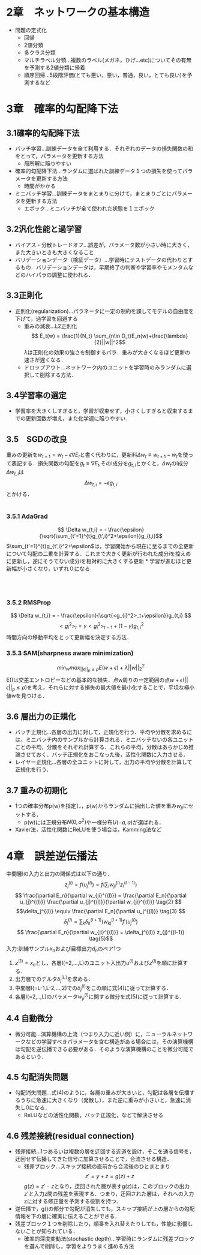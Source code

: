 # 2章　ネットワークの基本構造
* 問題の定式化
    * 回帰
    * 2値分類
    * 多クラス分類
    * マルチラベル分類...複数のラベル(メガネ，ひげ...etc)についてその有無を予測する2値分類に帰着
    * 順序回帰...5段階評価(とても悪い，悪い，普通，良い，とても良い)を予測するなど
# 3章　確率的勾配降下法
## 3.1確率的勾配降下法
* バッチ学習...訓練データを全て利用する．それぞれのデータの損失関数の和をとって，パラメータを更新する方法
    * 局所解に陥りやすい
* 確率的勾配降下法...ランダムに選ばれた訓練データ１つの損失を使ってパラメータを更新する方法
    * 時間がかかる
* ミニバッチ学習...訓練データをまとまりに分けて，まとまりごとにパラメータを更新する方法
    * エポック...ミニバッチが全て使われた状態を１エポック
## 3.2汎化性能と過学習
* バイアス・分散トレードオフ...誤差が，パラメータ数が小さい時に大きく，また大きいときも大きくなること
* バリデーションデータ（検証データ）...学習時にテストデータの代わりとするもの．バリデーションデータは，早期終了の判断や学習率やモメンタムなどのハイパラの調整に使われる．
## 3.3正則化
* 正則化(regularization)...パラネータに一定の制約を課してモデルの自由度を下げて，過学習を回避する
    * 重みの減衰...L2正則化 $$ E_t(w) = \frac{1}{N_t} \sum_{n\in D_t}E_n(w)+\frac{\lambda}{2}||w||^2$$ $\lambda$は正則化の効果の強さを制御するパラ．重みが大きくなるほど更新の速さが遅くなる．
    * ドロップアウト...ネットワーク内のユニットを学習時のみランダムに選択して削除する方法．
## 3.4学習率の選定
* 学習率を大きくしすぎると，学習が収束せず，小さくしすぎると収束するまでの更新回数が増え，また化学週に陥りやすい．
## 3.5　SGDの改良
重みの更新を$w_{t+1}=w_t- \epsilon \nabla E_t$と書く代わりに，更新料$\Delta w_t \equiv w_{t+1} - w_t$を使って表記する．損失関数の勾配を$g_t \equiv \nabla E_t$,そのi成分を$g_{t,i}$とかくと，$\Delta w_t$のi成分$\Delta w_{t,i}$は$$\Delta w_{t,i} = -\epsilon g_{t,i}$$とかける．
<br>
<br>

### 3.5.1 AdaGrad 
$$ \Delta w_{t,i} = - \frac{\epsilon}{\sqrt{\sum_{t'=1}^{t}g_{t',i}^2+\epsilon}}g_{t,i}$$
$\sum_{t'=1}^{t}g_{t',i}^2+\epsilon$は，学習開始から現在に至るまでの全更新について勾配の二乗を計算する．これまで大きく更新が行われた成分iを控えめに更新し，逆にそうでない成分iを相対的に大きくする更新
    * 学習が進むほど更新幅が小さくなり，いずれ０になる

<br>
<br>

### 3.5.2 RMSProp 
$$ \Delta w_{t,i} = - \frac{\epsilon}{\sqrt{<g_{i}^2>_t+\epsilon}}g_{t,i} $$ 
$$  <g_{i}^2>_t = \gamma <g_{i}^2>_{t-1}+(1-\gamma)g_{t,i}^2$$ 
時間方向の移動平均をとって更新幅を決定する方法．

### 3.5.3 SAM(sharpness aware minimization)
$$ min_w max_{||\epsilon||_{p}\leq \rho} E(w+\epsilon)+\lambda||w||_2^2$$
E()は交差エントロピーなどの基本的な損失．点w周りの一定範囲の点$w+\epsilon(||\epsilon||_{p}\leq \rho)$を考え，それらに対する損失の最大値を最小化することで，平坦な極小値wを見つける．

## 3.6 層出力の正規化
* バッチ正規化...各層の出力に対して，正規化を行う．平均や分散を求めるには，ミニバッチ内のサンプルから計算される．ミニバッチないの各ユニットごとの平均，分散をそれぞれ計算する．これらの平均，分散はあらかじめ推論させておく．バッチ正規化をおこなった後，活性化関数に入力させる．
* レイヤー正規化...各層の全ユニットに対して，出力の平均や分散を計算して正規化を行う．

## 3.7 重みの初期化
* 1つの確率分布p(w)を指定し，p(w)からランダムに抽出した値を重み$w_{ji}$にセットする．
    * p(w)には正規分布$N(0,\sigma^2)$や一様分布$U(-a,a)$が選ばれる．
* Xavier法，活性化関数にReLUを使う場合は，Kamming法など

# 4章　誤差逆伝播法
中間層lの入力と出力の関係式は以下の通り．
$$ z_{j}^{(l)} = f(u_j^{(l)}) = f(\sum_i w_{ji}^{(l)}z_i^{(l-1)})  \tag{1} $$
$$ \frac{\partial E_n}{\partial w_{ji}^{(l)}} = \frac{\partial E_n}{\partial u_{j}^{(l)}} \frac{\partial u_{j}^{(l)}}{\partial w_{ji}^{(l)}} \tag{2} $$
$$\delta_j^{(l)} \equiv \frac{\partial E_n}{\partial u_j^{(l)}}  \tag{3} $$
$$\delta_j^{(l)} = \sum_{k}\delta_k^{(l+1)}(w_{kj}^{(l+1)}f'(u_j^{(l)}) \tag{4} $$
$$ \frac{\partial E_n}{\partial w_{ji}^{(l)}} = \delta_j^{(l)} z_{j}^{(l-1)} \tag{5}$$
入力:訓練サンプル$x_n$および目標出力$d_n$のペア1つ
1. $z^{(1)}=x_n$とし，各層l(=2,...,L)のユニット入出力$u^{(l)}$および$z^{(l)}$を順に計算する．
2. 出力層でのデルタ$\delta_j^{(L)}$を求める．
3. 中間層l(=L-1,L-2,...,2)での$\delta_j^{(l)}$をこの順に式(4)に従って計算する．
4. 各層l(=2,..,L)のパラメータ$w_{ji}^{(l)}$に関する微分を式(5)に従って計算する．

## 4.4 自動微分
* 微分可能...演算機構の上流（つまり入力に近い側）に，ニューラルネットワークなどの学習すべきパラメータを含む構造がある場合には，その演算機構は勾配を逆伝播できる必要がある．そのような演算機構のことを微分可能であるという．

## 4.5 勾配消失問題
* 勾配消失問題...式(4)のように，各層の重みが大きいと，勾配は各層を伝播するうちに急速に大きくなり（発散し），また逆に重みが小さいと，急速に消失し0になる．
    * ReLUなどの活性化関数，バッチ正規化，などで解決させる

## 4.6 残差接続(residual connection)
* 残差接続...1つあるいは複数の層を迂回する近道を設け，そこを通る信号を，迂回せず伝播してきた信号に加算させることで，合流させる構造．
    * 残差ブロック...スキップ接続の直前から合流後のひとまとまり
$$ z' = y+z=g(z)+z $$
$g(z)=z'-z$となり，迂回された層が表すg(z)は，このブロックの出力z'と入力z間の残差を表現する．つまり，迂回された層は，それへの入力zに対する修正量を予測する役割を持つ． 
* 逆伝播で，g()の部分で勾配が消失しても，スキップ接続が上の層からの勾配情報を下の層に確実に伝えることができる．
* 残差ブロック１つを削除したり，順番を入れ替えたりしても，性能に影響しないことが知られている．
    * 確率的深度変動法(stochastic depth)...学習時にランダムに残差ブロックを選んで削除し，学習をよりうまく進める方法


